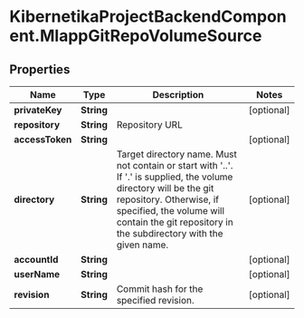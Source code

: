 # KibernetikaProjectBackendComponent.MlappGitRepoVolumeSource

## Properties
Name | Type | Description | Notes
------------ | ------------- | ------------- | -------------
**privateKey** | **String** |  | [optional] 
**repository** | **String** | Repository URL | 
**accessToken** | **String** |  | [optional] 
**directory** | **String** | Target directory name. Must not contain or start with &#39;..&#39;.  If &#39;.&#39; is supplied, the volume directory will be the git repository.  Otherwise, if specified, the volume will contain the git repository in the subdirectory with the given name. | [optional] 
**accountId** | **String** |  | [optional] 
**userName** | **String** |  | [optional] 
**revision** | **String** | Commit hash for the specified revision. | [optional] 


